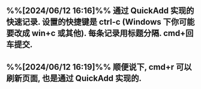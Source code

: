 
## %%[2024/06/12 16:16]%% 通过 QuickAdd 实现的快速记录. 设置的快捷键是 ctrl-c (Windows 下你可能要改成 win+c 或其他). 每条记录用标题分隔. cmd+回车提交.
## %%[2024/06/12 16:19]%% 顺便说下, cmd+r 可以刷新页面, 也是通过 QuickAdd 实现的.